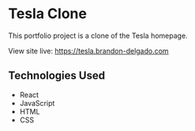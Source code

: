 # Tesla Clone
This portfolio project is a clone of the Tesla homepage.

View site live: https://tesla.brandon-delgado.com

## Technologies Used
* React
* JavaScript
* HTML
* CSS
